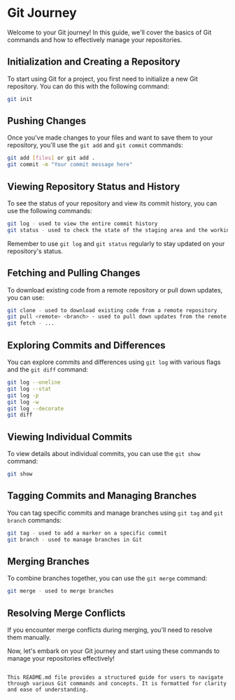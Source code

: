 # Git Journey

Welcome to your Git journey! In this guide, we'll cover the basics of Git commands and how to effectively manage your repositories.

## Initialization and Creating a Repository

To start using Git for a project, you first need to initialize a new Git repository. You can do this with the following command:

```bash
git init
```

## Pushing Changes

Once you've made changes to your files and want to save them to your repository, you'll use the `git add` and `git commit` commands:

```bash
git add [files] or git add .
git commit -m "Your commit message here"
```

## Viewing Repository Status and History

To see the status of your repository and view its commit history, you can use the following commands:

```bash
git log - used to view the entire commit history 
git status - used to check the state of the staging area and the working directory
```

Remember to use `git log` and `git status` regularly to stay updated on your repository's status.

## Fetching and Pulling Changes

To download existing code from a remote repository or pull down updates, you can use:

```bash
git clone - used to download existing code from a remote repository
git pull <remote> <branch> - used to pull down updates from the remote repository
git fetch - ...
```

## Exploring Commits and Differences

You can explore commits and differences using `git log` with various flags and the `git diff` command:

```bash
git log --oneline
git log --stat
git log -p
git log -w
git log --decorate
git diff
```

## Viewing Individual Commits

To view details about individual commits, you can use the `git show` command:

```bash
git show
```

## Tagging Commits and Managing Branches

You can tag specific commits and manage branches using `git tag` and `git branch` commands:

```bash
git tag - used to add a marker on a specific commit
git branch - used to manage branches in Git
```

## Merging Branches

To combine branches together, you can use the `git merge` command:

```bash
git merge - used to merge branches
```

## Resolving Merge Conflicts

If you encounter merge conflicts during merging, you'll need to resolve them manually. 

Now, let's embark on your Git journey and start using these commands to manage your repositories effectively!
```

This README.md file provides a structured guide for users to navigate through various Git commands and concepts. It is formatted for clarity and ease of understanding.
